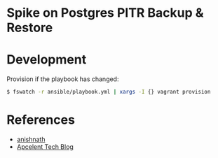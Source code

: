 # Spike on Postgres PITR Backup & Restore

# Development

Provision if the playbook has changed:

```sh
$ fswatch -r ansible/playbook.yml | xargs -I {} vagrant provision
```

# References

* [anishnath](https://github.com/anishnath/postgres)
* [Apcelent Tech Blog](https://blog.apcelent.com/using-ansible-to-set-up-postgresql.html)
